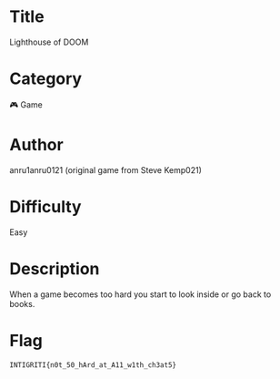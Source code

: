 # Title

Lighthouse of DOOM

# Category

🎮 Game

# Author

anru1anru0121 (original game from Steve Kemp021)

# Difficulty

Easy

# Description

When a game becomes too hard you start to look inside or go back to books.

# Flag

`INTIGRITI{n0t_50_hArd_at_A11_w1th_ch3at5}`
